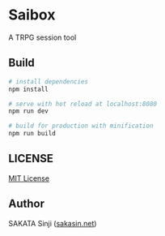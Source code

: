 # Saibox

A TRPG session tool


## Build

``` bash
# install dependencies
npm install

# serve with hot reload at localhost:8080
npm run dev

# build for production with minification
npm run build
```


## LICENSE

[MIT License](LISENCE)


## Author

SAKATA Sinji ([sakasin.net](https://sakasin.net))
